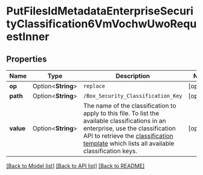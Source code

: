 # PutFilesIdMetadataEnterpriseSecurityClassification6VmVochwUwoRequestInner

## Properties

Name | Type | Description | Notes
------------ | ------------- | ------------- | -------------
**op** | Option<**String**> | `replace` | [optional]
**path** | Option<**String**> | `/Box_Security_Classification_Key` | [optional]
**value** | Option<**String**> | The name of the classification to apply to this file.  To list the available classifications in an enterprise, use the classification API to retrieve the [classification template](e://get_metadata_templates_enterprise_securityClassification-6VMVochwUWo_schema) which lists all available classification keys. | [optional]

[[Back to Model list]](../README.md#documentation-for-models) [[Back to API list]](../README.md#documentation-for-api-endpoints) [[Back to README]](../README.md)



